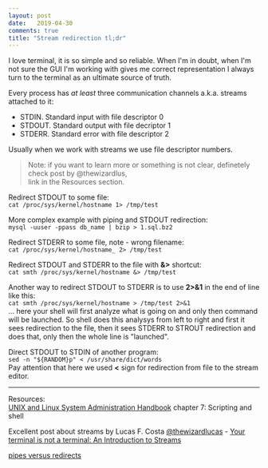 ```yaml
---
layout: post
date:   2019-04-30
comments: true
title: "Stream redirection tl;dr"
---
```


I love terminal, it is so simple and so reliable. When I'm in doubt, when I'm not sure the GUI I'm working with gives me correct representation I always turn to the terminal as an ultimate source of truth.  

Every process has *at least* three communication channels a.k.a. streams attached to it:
- STDIN. Standard input with file descriptor 0
- STDOUT. Standard output with file decriptor 1
- STDERR. Standard error with file descriptor 2

Usually when we work with streams we use file descriptor numbers. 

> Note: if you want to learn more or something is not clear, definetely check post by @thewizardlus,   
link in the Resources section.

Redirect STDOUT to some file:  
`cat /proc/sys/kernel/hostname 1> /tmp/test`

More complex example with piping and STDOUT redirection:  
`mysql -uuser -ppass db_name | bzip > 1.sql.bz2`

Redirect STDERR to some file, note - wrong filename:  
`cat /proc/sys/kernel/hostname_ 2> /tmp/test`

Redirect STDOUT and STDERR to the file with **&>** shortcut:   
`cat smth /proc/sys/kernel/hostname &> /tmp/test`  

Another way to redirect STDOUT to STDERR is to use **2>&1** in the end of line like this:   
`cat smth /proc/sys/kernel/hostname > /tmp/test 2>&1`   
... here your shell will first analyze what is going on and only then command will be launched. So shell does this analysys from left to right and first it sees redirection to the file, then it sees STDERR to STROUT redirection and does that, only then the whole line is "launched".  


Direct STDOUT to STDIN of another program:   
`sed -n "${RANDOM}p" < /usr/share/dict/words`   
Pay attention that here we used **<** sign for redirection from file to the stream editor.  

















<hr>


Resources:  
[UNIX and Linux System Administration Handbook](https://www.amazon.com/gp/product/B075MK6LZ7) chapter 7: Scripting and shell

Excellent post about streams by Lucas F. Costa [@thewizardlucas](https://twitter.com/thewizardlucas) - 
[Your terminal is not a terminal: An Introduction to Streams](https://lucasfcosta.com/2019/04/07/streams-introduction.html)  

[pipes versus redirects](https://superuser.com/questions/277324/pipes-vs-redirects)
